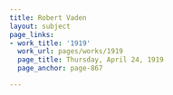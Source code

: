 ```yaml
---
title: Robert Vaden
layout: subject
page_links:
- work_title: '1919'
  work_url: pages/works/1919
  page_title: Thursday, April 24, 1919
  page_anchor: page-867

---
```

